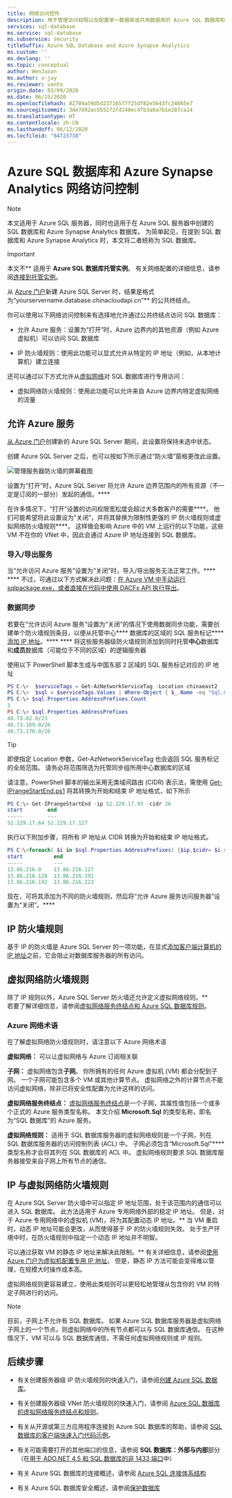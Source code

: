 ```yaml
---
title: 网络访问控件
description: 用于管理访问权限以及配置单一数据库或共用数据库的 Azure SQL 数据库和 Azure Synapse Analytics 网络访问控制的概述。
services: sql-database
ms.service: sql-database
ms.subservice: security
titleSuffix: Azure SQL Database and Azure Synapse Analytics
ms.custom: ''
ms.devlang: ''
ms.topic: conceptual
author: WenJason
ms.author: v-jay
ms.reviewer: vanto
origin.date: 03/09/2020
ms.date: 06/15/2020
ms.openlocfilehash: 82704a59d5d237165f7f25df82e5643fc34865e7
ms.sourcegitcommit: 3de7d92ac955272fd140ec47b3a0a7b1e287ca14
ms.translationtype: HT
ms.contentlocale: zh-CN
ms.lasthandoff: 06/12/2020
ms.locfileid: "84723738"
---
```

# <a name="azure-sql-database-and-azure-synapse-analytics-network-access-controls"></a>Azure SQL 数据库和 Azure Synapse Analytics 网络访问控制

> [!NOTE]
> 本文适用于 Azure SQL 服务器，同时也适用于在 Azure SQL 服务器中创建的 SQL 数据库和 Azure Synapse Analytics 数据库。 为简单起见，在提到 SQL 数据库和 Azure Synapse Analytics 时，本文将二者统称为 SQL 数据库。

> [!IMPORTANT]
> 本文不** 适用于 **Azure SQL 数据库托管实例**。 有关网络配置的详细信息，请参阅[连接到托管实例](sql-database-managed-instance-connect-app.md)。

从 [Azure 门户](sql-database-single-database-get-started.md)新建 Azure SQL Server 时，结果是格式为“yourservername.database.chinacloudapi.cn”** 的公共终结点。

你可以使用以下网络访问控制来有选择地允许通过公共终结点访问 SQL 数据库：
- 允许 Azure 服务：设置为“打开”时，Azure 边界内的其他资源（例如 Azure 虚拟机）可以访问 SQL 数据库

- IP 防火墙规则：使用此功能可以显式允许从特定的 IP 地址（例如，从本地计算机）建立连接

还可以通过以下方式允许从[虚拟网络](../virtual-network/virtual-networks-overview.md)对 SQL 数据库进行专用访问：
- 虚拟网络防火墙规则：使用此功能可以允许来自 Azure 边界内特定虚拟网络的流量

## <a name="allow-azure-services"></a>允许 Azure 服务 
[从 Azure 门户](sql-database-single-database-get-started.md)创建新的 Azure SQL Server 期间，此设置将保持未选中状态。



创建 Azure SQL Server 之后，也可以按如下所示通过“防火墙”窗格更改此设置。
  
 ![管理服务器防火墙的屏幕截图][2]

设置为“打开”时，Azure SQL Server 将允许 Azure 边界范围内的所有资源（不一定是订阅的一部分）发起的通信。****

在许多情况下，“打开”设置的访问权限宽松度会超过大多数客户的需要****。 他们可能希望将此设置设为“关闭”，并将其替换为限制性更强的 IP 防火墙规则或虚拟网络防火墙规则****。 这样做会影响 Azure 中的 VM 上运行的以下功能，这些 VM 不在你的 VNet 中，因此会通过 Azure IP 地址连接到 SQL 数据库。

### <a name="import-export-service"></a>导入/导出服务
当“允许访问 Azure 服务”设置为“关闭”时，导入/导出服务无法正常工作。**** **** 不过，可通过以下方式解决此问题：[在 Azure VM 中手动运行 sqlpackage.exe，或者直接在代码中使用 DACFx API 执行导出](/sql-database/import-export-from-vm)。

### <a name="data-sync"></a>数据同步
若要在“允许访问 Azure 服务”设置为“关闭”的情况下使用数据同步功能，需要创建单个防火墙规则条目，以便从托管中心**** 数据库的区域的 SQL 服务标记****[添加 IP 地址](sql-database-server-level-firewall-rule.md)。**** ****
将这些服务器级防火墙规则添加到同时托管**中心**数据库和**成员**数据库（可能位于不同的区域）的逻辑服务器

使用以下 PowerShell 脚本生成与中国东部 2 区域的 SQL 服务标记对应的 IP 地址
```powershell
PS C:\>  $serviceTags = Get-AzNetworkServiceTag -Location chinaeast2
PS C:\>  $sql = $serviceTags.Values | Where-Object { $_.Name -eq "Sql.ChinaEast2" }
PS C:\> $sql.Properties.AddressPrefixes.Count
3
PS C:\> $sql.Properties.AddressPrefixes
40.73.82.0/23
40.73.169.0/26
40.73.170.0/26
```

> [!TIP]
> 即使指定 Location 参数，Get-AzNetworkServiceTag 也会返回 SQL 服务标记的全局范围。 请务必将范围筛选为托管同步组所用中心数据库的区域

请注意，PowerShell 脚本的输出采用无类域间路由 (CIDR) 表示法，需使用 [Get-IPrangeStartEnd.ps1](https://gallery.technet.microsoft.com/scriptcenter/Start-and-End-IP-addresses-bcccc3a9) 将其转换为开始和结束 IP 地址格式，如下所示
```powershell
PS C:\> Get-IPrangeStartEnd -ip 52.229.17.93 -cidr 26                                                                   
start        end
-----        ---
52.229.17.64 52.229.17.127
```

执行以下附加步骤，将所有 IP 地址从 CIDR 转换为开始和结束 IP 地址格式。

```powershell
PS C:\>foreach( $i in $sql.Properties.AddressPrefixes) {$ip,$cidr= $i.split('/') ; Get-IPrangeStartEnd -ip $ip -cidr $cidr;}                                                                                                                
start          end
-----          ---
13.86.216.0    13.86.216.127
13.86.216.128  13.86.216.191
13.86.216.192  13.86.216.223
```
现在，可将其添加为不同的防火墙规则，然后将“允许 Azure 服务访问服务器”设置为“关闭”。****


## <a name="ip-firewall-rules"></a>IP 防火墙规则
基于 IP 的防火墙是 Azure SQL Server 的一项功能，在显式[添加客户端计算机的 IP 地址](sql-database-server-level-firewall-rule.md)之前，它会阻止对数据库服务器的所有访问。


## <a name="virtual-network-firewall-rules"></a>虚拟网络防火墙规则

除了 IP 规则以外，Azure SQL Server 防火墙还允许定义虚拟网络规则。**  
若要了解详细信息，请参阅[虚拟网络服务终结点和 Azure SQL 数据库规则](sql-database-vnet-service-endpoint-rule-overview.md)。

 ### <a name="azure-networking-terminology"></a>Azure 网络术语  
在了解虚拟网络防火墙规则时，请注意以下 Azure 网络术语

**虚拟网络：** 可以让虚拟网络与 Azure 订阅相关联 

**子网：** 虚拟网络包含**子网**。 你所拥有的任何 Azure 虚拟机 (VM) 都会分配到子网。 一个子网可能包含多个 VM 或其他计算节点。 虚拟网络之外的计算节点不能访问虚拟网络，除非已将安全性配置为允许这样的访问。

**虚拟网络服务终结点：** [虚拟网络服务终结点](../virtual-network/virtual-network-service-endpoints-overview.md)是一个子网，其属性值包括一个或多个正式的 Azure 服务类型名称。 本文介绍 **Microsoft.Sql** 的类型名称，即名为“SQL 数据库”的 Azure 服务。

**虚拟网络规则：** 适用于 SQL 数据库服务器的虚拟网络规则是一个子网，列在 SQL 数据库服务器的访问控制列表 (ACL) 中。 子网必须包含“Microsoft.Sql”**** 类型名称才会将其列在 SQL 数据库的 ACL 中。 虚拟网络规则要求 SQL 数据库服务器接受来自子网上所有节点的通信。


## <a name="ip-vs-virtual-network-firewall-rules"></a>IP 与虚拟网络防火墙规则

在 Azure SQL Server 防火墙中可以指定 IP 地址范围，处于该范围内的通信可以进入 SQL 数据库。 此方法适用于 Azure 专用网络外部的稳定 IP 地址。 但是，对于 Azure 专用网络中的虚拟机 (VM)，将为其配置动态 IP 地址。** 当 VM 重启时，动态 IP 地址可能会更改，从而使得基于 IP 的防火墙规则失效。 处于生产环境中时，在防火墙规则中指定一个动态 IP 地址并不明智。

可以通过获取 VM 的静态 IP 地址来解决此限制。** 有关详细信息，请参阅[使用 Azure 门户为虚拟机配置专用 IP 地址](../virtual-network/virtual-networks-static-private-ip-arm-pportal.md)。 但是，静态 IP 方法可能会变得难以管理，在规模大时操作成本高。 

虚拟网络规则更容易建立，使用此类规则可以更轻松地管理从包含你的 VM 的特定子网进行的访问。

> [!NOTE]
> 目前，子网上不允许有 SQL 数据库。 如果 Azure SQL 数据库服务器是虚拟网络子网上的一个节点，则虚拟网络中的所有节点都可以与 SQL 数据库通信。 在这种情况下，VM 可以与 SQL 数据库通信，不需任何虚拟网络规则或 IP 规则。

## <a name="next-steps"></a>后续步骤

- 有关创建服务器级 IP 防火墙规则的快速入门，请参阅[创建 Azure SQL 数据库](sql-database-single-database-get-started.md)。

- 有关创建服务器级 VNet 防火墙规则的快速入门，请参阅 [Azure SQL 数据库的虚拟网络服务终结点和规则](sql-database-vnet-service-endpoint-rule-overview.md)。

- 有关从开源或第三方应用程序连接到 Azure SQL 数据库的帮助，请参阅 [SQL 数据库的客户端快速入门代码示例](/sql-database/sql-database-connect-query#libraries)。

- 有关可能需要打开的其他端口的信息，请参阅 **SQL 数据库：外部与内部**部分（在[用于 ADO.NET 4.5 和 SQL 数据库的非 1433 端口](sql-database-develop-direct-route-ports-adonet-v12.md)中）

- 有关 Azure SQL 数据库的连接概述，请参阅 [Azure SQL 连接体系结构](sql-database-connectivity-architecture.md)

- 有关 Azure SQL 数据库安全概述，请参阅[保护数据库](sql-database-security-overview.md)

<!--Image references-->
[1]: ./media/sql-database-get-started-portal/new-server2.png
[2]: ./media/sql-database-get-started-portal/manage-server-firewall.png

